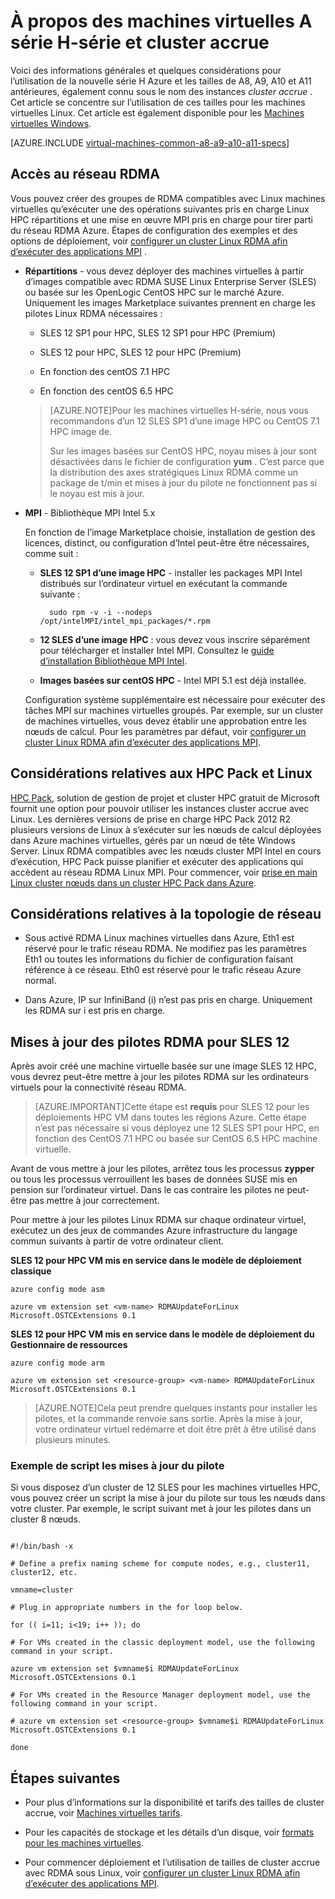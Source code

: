 <properties
 pageTitle="À propos des machines virtuelles cluster accrue avec Linux | Microsoft Azure"
 description="Obtenir des informations générales et des remarques sur l’utilisation de la taille de cluster accrue H-série et A8, A9, A10 et A11 pour les machines virtuelles Linux"
 services="virtual-machines-linux"
 documentationCenter=""
 authors="dlepow"
 manager="timlt"
 editor=""
 tags="azure-resource-manager,azure-service-management"/>
<tags
ms.service="virtual-machines-linux"
 ms.devlang="na"
 ms.topic="article"
 ms.tgt_pltfrm="vm-linux"
 ms.workload="infrastructure-services"
 ms.date="09/21/2016"
 ms.author="danlep"/>

# <a name="about-h-series-and-compute-intensive-a-series-vms"></a>À propos des machines virtuelles A série H-série et cluster accrue 

Voici des informations générales et quelques considérations pour l’utilisation de la nouvelle série H Azure et les tailles de A8, A9, A10 et A11 antérieures, également connu sous le nom des instances *cluster accrue* . Cet article se concentre sur l’utilisation de ces tailles pour les machines virtuelles Linux. Cet article est également disponible pour les [Machines virtuelles Windows](virtual-machines-windows-a8-a9-a10-a11-specs.md).




[AZURE.INCLUDE [virtual-machines-common-a8-a9-a10-a11-specs](../../includes/virtual-machines-common-a8-a9-a10-a11-specs.md)]

## <a name="access-to-the-rdma-network"></a>Accès au réseau RDMA

Vous pouvez créer des groupes de RDMA compatibles avec Linux machines virtuelles qu’exécuter une des opérations suivantes pris en charge Linux HPC répartitions et une mise en œuvre MPI pris en charge pour tirer parti du réseau RDMA Azure. Étapes de configuration des exemples et des options de déploiement, voir [configurer un cluster Linux RDMA afin d’exécuter des applications MPI](virtual-machines-linux-classic-rdma-cluster.md) .

* **Répartitions** - vous devez déployer des machines virtuelles à partir d’images compatible avec RDMA SUSE Linux Enterprise Server (SLES) ou basée sur les OpenLogic CentOS HPC sur le marché Azure. Uniquement les images Marketplace suivantes prennent en charge les pilotes Linux RDMA nécessaires :

    * SLES 12 SP1 pour HPC, SLES 12 SP1 pour HPC (Premium)
    
    * SLES 12 pour HPC, SLES 12 pour HPC (Premium)
    
    * En fonction des centOS 7.1 HPC
    
    * En fonction des centOS 6.5 HPC
    
    >[AZURE.NOTE]Pour les machines virtuelles H-série, nous vous recommandons d’un 12 SLES SP1 d’une image HPC ou CentOS 7.1 HPC image de.
    >
    >Sur les images basées sur CentOS HPC, noyau mises à jour sont désactivées dans le fichier de configuration **yum** . C’est parce que la distribution des axes stratégiques Linux RDMA comme un package de t/min et mises à jour du pilote ne fonctionnent pas si le noyau est mis à jour.

* **MPI** - Bibliothèque MPI Intel 5.x

    En fonction de l’image Marketplace choisie, installation de gestion des licences, distinct, ou configuration d’Intel peut-être être nécessaires, comme suit : 
    
    * **SLES 12 SP1 d’une image HPC** - installer les packages MPI Intel distribués sur l’ordinateur virtuel en exécutant la commande suivante :
    
            sudo rpm -v -i --nodeps /opt/intelMPI/intel_mpi_packages/*.rpm

    * **12 SLES d’une image HPC** : vous devez vous inscrire séparément pour télécharger et installer Intel MPI. Consultez le [guide d’installation Bibliothèque MPI Intel](https://software.intel.com/sites/default/files/managed/7c/2c/intelmpi-2017-installguide-linux.pdf).
    
    * **Images basées sur centOS HPC** - Intel MPI 5.1 est déjà installée.  

    Configuration système supplémentaire est nécessaire pour exécuter des tâches MPI sur machines virtuelles groupés. Par exemple, sur un cluster de machines virtuelles, vous devez établir une approbation entre les nœuds de calcul. Pour les paramètres par défaut, voir [configurer un cluster Linux RDMA afin d’exécuter des applications MPI](virtual-machines-linux-classic-rdma-cluster.md).


## <a name="considerations-for-hpc-pack-and-linux"></a>Considérations relatives aux HPC Pack et Linux

[HPC Pack](https://technet.microsoft.com/library/jj899572.aspx), solution de gestion de projet et cluster HPC gratuit de Microsoft fournit une option pour pouvoir utiliser les instances cluster accrue avec Linux. Les dernières versions de prise en charge HPC Pack 2012 R2 plusieurs versions de Linux à s’exécuter sur les nœuds de calcul déployées dans Azure machines virtuelles, gérés par un nœud de tête Windows Server. Linux RDMA compatibles avec les nœuds cluster MPI Intel en cours d’exécution, HPC Pack puisse planifier et exécuter des applications qui accèdent au réseau RDMA Linux MPI. Pour commencer, voir [prise en main Linux cluster nœuds dans un cluster HPC Pack dans Azure](virtual-machines-linux-classic-hpcpack-cluster.md).

## <a name="network-topology-considerations"></a>Considérations relatives à la topologie de réseau

* Sous activé RDMA Linux machines virtuelles dans Azure, Eth1 est réservé pour le trafic réseau RDMA. Ne modifiez pas les paramètres Eth1 ou toutes les informations du fichier de configuration faisant référence à ce réseau. Eth0 est réservé pour le trafic réseau Azure normal.

* Dans Azure, IP sur InfiniBand (i) n’est pas pris en charge. Uniquement les RDMA sur i est pris en charge.

## <a name="rdma-driver-updates-for-sles-12"></a>Mises à jour des pilotes RDMA pour SLES 12

Après avoir créé une machine virtuelle basée sur une image SLES 12 HPC, vous devrez peut-être mettre à jour les pilotes RDMA sur les ordinateurs virtuels pour la connectivité réseau RDMA. 

>[AZURE.IMPORTANT]Cette étape est **requis** pour SLES 12 pour les déploiements HPC VM dans toutes les régions Azure. 
>Cette étape n’est pas nécessaire si vous déployez une 12 SLES SP1 pour HPC, en fonction des CentOS 7.1 HPC ou basée sur CentOS 6.5 HPC machine virtuelle. 

Avant de vous mettre à jour les pilotes, arrêtez tous les processus **zypper** ou tous les processus verrouillent les bases de données SUSE mis en pension sur l’ordinateur virtuel. Dans le cas contraire les pilotes ne peut-être pas mettre à jour correctement.  

Pour mettre à jour les pilotes Linux RDMA sur chaque ordinateur virtuel, exécutez un des jeux de commandes Azure infrastructure du langage commun suivants à partir de votre ordinateur client.

**SLES 12 pour HPC VM mis en service dans le modèle de déploiement classique**

```
azure config mode asm

azure vm extension set <vm-name> RDMAUpdateForLinux Microsoft.OSTCExtensions 0.1
```

**SLES 12 pour HPC VM mis en service dans le modèle de déploiement du Gestionnaire de ressources**

```
azure config mode arm

azure vm extension set <resource-group> <vm-name> RDMAUpdateForLinux Microsoft.OSTCExtensions 0.1
```

>[AZURE.NOTE]Cela peut prendre quelques instants pour installer les pilotes, et la commande renvoie sans sortie. Après la mise à jour, votre ordinateur virtuel redémarre et doit être prêt à être utilisé dans plusieurs minutes.

### <a name="sample-script-for-driver-updates"></a>Exemple de script les mises à jour du pilote

Si vous disposez d’un cluster de 12 SLES pour les machines virtuelles HPC, vous pouvez créer un script la mise à jour du pilote sur tous les nœuds dans votre cluster. Par exemple, le script suivant met à jour les pilotes dans un cluster 8 nœuds.

```

#!/bin/bash -x

# Define a prefix naming scheme for compute nodes, e.g., cluster11, cluster12, etc.

vmname=cluster

# Plug in appropriate numbers in the for loop below.

for (( i=11; i<19; i++ )); do

# For VMs created in the classic deployment model, use the following command in your script.

azure vm extension set $vmname$i RDMAUpdateForLinux Microsoft.OSTCExtensions 0.1

# For VMs created in the Resource Manager deployment model, use the following command in your script.

# azure vm extension set <resource-group> $vmname$i RDMAUpdateForLinux Microsoft.OSTCExtensions 0.1

done

```


## <a name="next-steps"></a>Étapes suivantes

* Pour plus d’informations sur la disponibilité et tarifs des tailles de cluster accrue, voir [Machines virtuelles tarifs](https://azure.microsoft.com/pricing/details/virtual-machines/#Linux).

* Pour les capacités de stockage et les détails d’un disque, voir [formats pour les machines virtuelles](virtual-machines-linux-sizes.md).

* Pour commencer déploiement et l’utilisation de tailles de cluster accrue avec RDMA sous Linux, voir [configurer un cluster Linux RDMA afin d’exécuter des applications MPI](virtual-machines-linux-classic-rdma-cluster.md).


